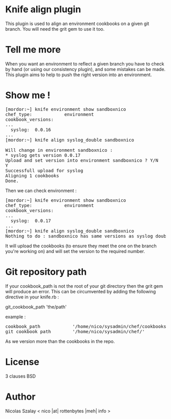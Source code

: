 Knife align plugin
==================

This plugin is used to align an environment cookbooks on a given git branch. You will need the grit gem to use it too.


Tell me more
============

When you want an environment to reflect a given branch you have to check by hand (or using our consistency plugin), and some mistakes can be made. This plugin aims to help to push the right version into an environment.


Show me !
=========

<pre>
[mordor:~] knife environment show sandboxnico
chef_type:            environment
cookbook_versions:
...
  syslog:  0.0.16
...
[mordor:~] knife align syslog_double sandboxnico

Will change in environment sandboxnico :
* syslog gets version 0.0.17
Upload and set version into environment sandboxnico ? Y/N
Y
Successfull upload for syslog
Aligning 1 cookbooks
Done.
</pre>

Then we can check environment :

<pre>
[mordor:~] knife environment show sandboxnico 
chef_type:            environment
cookbook_versions:
...
  syslog:  0.0.17
...
[mordor:~] knife align syslog_double sandboxnico
Nothing to do : sandboxnico has same versions as syslog_double
</pre>

It will upload the cookbooks (to ensure they meet the one on the branch you're working on) and will set the version to the required number.

Git repository path
===================

If your cookbook_path is not the root of your git directory then the grit gem will produce an error. This can be circumvented by adding the following directive in your knife.rb :

git_cookbook_path 'the/path'

example :
<pre>
cookbook_path            '/home/nico/sysadmin/chef/cookbooks'
git_cookbook_path        '/home/nico/sysadmin/chef/'
</pre>

As we version more than the cookbooks in the repo.

License
=======
3 clauses BSD

Author
======
Nicolas Szalay < nico |at| rottenbytes |meh| info >

